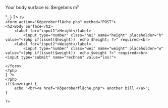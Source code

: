 <?php 
$anzeige = false;
if(isset($_POST['rechnen'])){
    $height = $_POST["height"];
    $weight = $_POST["weight"];
    $erg = sqrt($height * $weight / 3600);
    $ergebnis = round($erg, 2);
    $anzeige = true;
    echo "<p>Your body surface is: $ergebnis m²</p>";
  }

?>


<!DOCTYPE html>
<html lang="en">
<head>
    <meta charset="UTF-8">
    <meta http-equiv="X-UA-Compatible" content="IE=edge">
    <meta name="viewport" content="width=device-width, initial-scale=1.0">
    <title>Body Surface</title>
    <link rel="stylesheet" href="css/style.css">
    <link rel="stylesheet" href="css/mobil.css"> 
</head>
<body>
    <?php 
    if($anzeige == false) {

    ?>
    <form action="Köperoberfläche.php" method="POST">
    <h2>Body Surface</h2>   
        <label for="input1">Height</label> 
            <input type="number" class="hei" name="height" placeholder="h" value="<?php if(isset($height))  echo $height; ?>" required><br>
        <label for="input2">Weight</label>
            <input type="number" class="wei" name="weight" placeholder="w" value="<?php if(isset($weight))  echo $weight ?>" required><br>
    <input type="submit" name="rechnen" value="los!">
    
    </form>
    <?php 
    } ?>
    <?php 
    if($anzeige) {
        echo '<br><a href="Köperoberfläche.php"> another bill </a>';
    }
    
    ?>
    
</body>
</html>
<style>
form {
  display: flex;
  flex-direction: column;
  align-items: center;
  justify-content: center;
  background-color: #f9f3e6;
  padding: 20px;
  border-radius: 10px;
}
label {
  margin: 10px 0;
  font-weight: bold;
}
input[type=number] {
  padding: 10px;
  border: none;
  border-radius: 5px;
  background-color: #f2eee8;
  font-size: 16px;
  color: #333;
  text-align: center;
  width: 100%;
  max-width: 300px;
}
input[type=submit] {
  padding: 5px;
  border: none;
  border-radius: 5px;
  background-color: #ffcb9a;
  font-size: 16px;
  color: #fff;
  cursor: pointer;
  transition: all 0.3s ease-in-out;
  width: 100%;
  max-width: 300px;
}
input[type=submit]:hover {
  background-color: #ffbd4a;
}
 @media only screen and (max-width: 600px) {
    input[type=number], input[type=submit] {
        width: 100%;
        max-width: 100%;
  }
}
</style>
